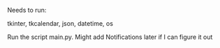 Needs to run:

tkinter,
tkcalendar,
json,
datetime,
os

Run the script main.py.
Might add Notifications later if I can figure it out
